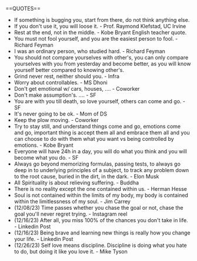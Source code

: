 ==QUOTES==
- If something is bugging you, start from there, do not think anything else.
- If you don't use it, you will loose it. - Prof. Raymond Klefstad, UC Irvine
- Rest at the end, not in the middle. - Kobe Bryant English teacher quote.
- You must not fool yourself, and you are the easiest person to fool. - Richard Feyman
- I was an ordinary person, who studied hard. - Richard Feyman
- You should not compare yourselves with other's, you can only compare yourselves with you from yesterday and become better, as you will know yourself better compared to knowing other's.
- Grind never rest, neither should you. - Infra 
- Worry about controllables. - MS Dhoni
- Don't get emotional w/ cars, houses, .... - Coworker
- Don't make assumption's. .... - SF 
- You are with you till death, so love yourself, others can come and go. - SF 
- It's never going to be ok. - Mom of DS
- Keep the plow moving. - Coworker
- Try to stay still, and understand things come and go, emotions come and go, important thing is accept them all and embrace them all
  and you can choose to do with them what you want vs being controlled by emotions.  - Kobe Bryant
- Everyone will have 24h in a day, you will do what you think and you will become what you do. - SF
- Always go beyond memorizing formulas, passing tests, to always go deep in to underlying principles of a subject, to track any problem down to the root cause, buried in the dirt, in the dark. - Elon Musk
- All Spirituality is about relieving suffering. - Buddha
- There is no reality except the one contained within us. - Herman Hesse
- Soul is not contained within the limits of my body, my body is contained within the limitlessness of my soul. - Jim Carrey
- (12/08/23) Time passes whether you chase the goal or not, chase the goal you'll never regret trying. - Instagram reel
- (12/16/23) After all, you miss 100% of the chances you don't take in life. - Linkedin Post
- (12/16/23) Being brave and learning new things is really how you change your life. - Linkedin Post
- (12/26/23) Self love means discipline. Discipline is doing what you hate to do, but doing it like you love it. - Mike Tyson
